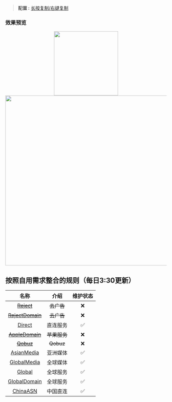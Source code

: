 > **配置 :** [长按复制/右键复制](https://raw.githubusercontent.com/Trovoy/Troy/main/Surge%20for%20myself/Surge.conf)<br>

### 效果预览
<p align="center">
<img src="https://raw.githubusercontent.com/Trovoy/Troy/main/Conf/SurgeBlack.JPEG" width="200"></img>
<img src="https://raw.githubusercontent.com/Trovoy/Troy/main/Conf/Mac%202.png" width="530"></img>
</p>

## 按照自用需求整合的规则（每日3:30更新）

| 名称                           | 介绍                                          |   维护状态     |
|:-----------: |:-----------:|:-----------:|
| ~~[Reject](https://raw.githubusercontent.com/Trovoy/Troy-s-ruleset/main/Reject.conf)~~| ~~去广告~~|  ❌  |
|~~[RejectDomain](https://raw.githubusercontent.com/Trovoy/Troy-s-ruleset/main/RejectDomain.conf)~~|~~去广告~~| ❌  |
| [Direct](https://raw.githubusercontent.com/Trovoy/Troy-s-ruleset/main/Direct.list) |  直连服务| ✅  |
| ~~[AppleDomain](https://raw.githubusercontent.com/Trovoy/Troy-s-ruleset/main/AppleDomain.conf)~~ | ~~苹果服务~~| ❌  |
| ~~[Qobuz](https://raw.githubusercontent.com/Trovoy/Troy-s-ruleset/main/Qobuz.conf)~~ | ~~Qobuz~~| ❌  |
| [AsianMedia](https://raw.githubusercontent.com/Trovoy/Troy-s-ruleset/main/AsianMedia.list) | 亚洲媒体| ✅  |
| [GlobalMedia](https://raw.githubusercontent.com/Trovoy/Troy-s-ruleset/main/GlobalMedia.list) | 全球媒体| ✅  |
| [Global](https://raw.githubusercontent.com/Trovoy/Troy-s-ruleset/main/Global.list)| 全球服务| ✅  |
| [GlobalDomain](https://raw.githubusercontent.com/Trovoy/Troy-s-ruleset/main/GlobalDomain.list)| 全球服务| ✅  |
| [ChinaASN](https://raw.githubusercontent.com/Trovoy/Troy-s-ruleset/main/ChinaASN.list) | 中国直连| ✅  |
